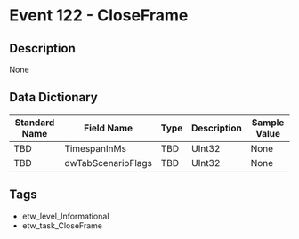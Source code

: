 # Event 122 - CloseFrame

## Description
None

## Data Dictionary
|Standard Name|Field Name|Type|Description|Sample Value|
|---|---|---|---|---|
|TBD|TimespanInMs|TBD|UInt32|None|None|
|TBD|dwTabScenarioFlags|TBD|UInt32|None|None|

## Tags
* etw_level_Informational
* etw_task_CloseFrame